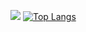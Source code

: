 ![](https://github-readme-stats.vercel.app/api?username=ICEPrey&count_private=true&show_icons=true&theme=tokyonight)
[![Top Langs](https://github-readme-stats.vercel.app/api/top-langs/?username=ICEPrey&layout=compact)](https://github.com/anuraghazra/github-readme-stats)
